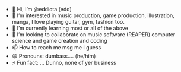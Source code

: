 - 👋 Hi, I’m @eddiota (edd)
- 👀 I’m interested in music production, game production, illustration, manga, I love playing guitar, gym, fashion too.
- 🌱 I’m currently learning most or all of the above
- 💞️ I’m looking to collaborate on music software (REAPER) computer science and game creation and coding
- 📫 How to reach me msg me I guess
- 😄 Pronouns: dumbass.... (he/him)
- ⚡ Fun fact: ... Dunno, none of yer business



